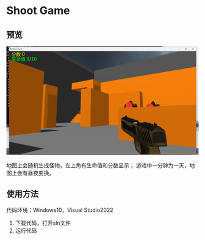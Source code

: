 # Shoot Game

## 预览

![capture](capture.png)

地图上会随机生成怪物，左上角有生命值和分数显示；
游戏中一分钟为一天，地图上会有昼夜变换。

## 使用方法

代码环境：Windows10，Visual Studio2022

1. 下载代码，打开sln文件
2. 运行代码
